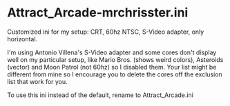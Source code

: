 # Attract_Arcade-mrchrisster.ini

Customized ini for my setup: CRT, 60hz NTSC, S-Video adapter, only horizontal. 

I'm using Antonio Villena's S-Video adapter and some cores don't display well on my particular setup, like Mario Bros. (shows weird colors), Asteroids (vector) and Moon Patrol (not 60hz) so I disabled them. Your list might be different from mine so I encourage you to delete the cores off the exclusion list that work for you.

To use this ini instead of the default, rename to Attract_Arcade.ini 
